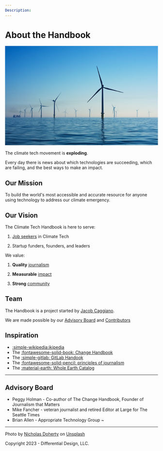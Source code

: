 ```yaml
---
Description:
---
```


# About the Handbook

![Offshore Wind Farm](../img/offshore-wind-farm.jpg)

The climate tech movement is **exploding**.

Every day there is news about which technologies are succeeding, which are failing, and the best ways to make an impact.


## Our Mission

To build the world's most accessible and accurate resource for anyone using technology to address our climate emergency.


## Our Vision

The Climate Tech Handbook is here to serve:

1. [Job seekers](../career-guide) in Climate Tech

2. Startup funders, founders, and leaders


We value:

1) **Quality** [journalism](../contribute/#quality-journalism)

2) **Measurable** [impact](../contribute/#measurable-impact)

3) **Strong** [community](../contribute/#strong-community)



## Team

The Handbook is a project started by [Jacob Caggiano](https://jacobcaggiano.com).

We are made possible by our [Advisory Board](#advisory-board) and [Contributors](../contribute)


## Inspiration

* [:simple-wikipedia:ikipedia](https://wikipedia.org)
* The [:fontawesome-solid-book: Change Handbook](https://www.bkconnection.com/books/title/the-change-handbook)
* The [:simple-gitlab: GitLab Handook](https://about.gitlab.com/handbook/)
* The [:fontawesome-solid-pencil: principles of journalism](https://journalistsresource.org/home/principles-of-journalism/)
* The [:material-earth: Whole Earth Catalog](https://en.wikipedia.org/wiki/Whole_Earth_Catalog)

---

## Advisory Board

 - Peggy Holman - Co-author of The Change Handbook, Founder of Journalism that Matters
 - Mike Fancher - veteran journalist and retired Editor at Large for The Seattle Times
 - Brian Allen - Appropriate Technology Group
~
---

Photo by <a href="https://unsplash.com/@nrdoherty?utm_source=unsplash&utm_medium=referral&utm_content=creditCopyText">Nicholas Doherty</a> on <a href="https://unsplash.com/photos/pONBhDyOFoM?utm_source=unsplash&utm_medium=referral&utm_content=creditCopyText">Unsplash</a>

Copyright 2023 - Differential Design, LLC.